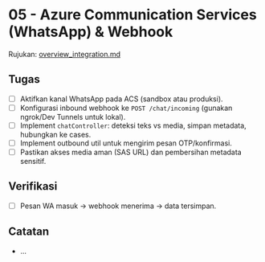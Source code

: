 # 05 - Azure Communication Services (WhatsApp) & Webhook

Rujukan: [overview_integration.md](../../overview_integration.md)

## Tugas

- [ ] Aktifkan kanal WhatsApp pada ACS (sandbox atau produksi).
- [ ] Konfigurasi inbound webhook ke `POST /chat/incoming` (gunakan ngrok/Dev Tunnels untuk lokal).
- [ ] Implement `chatController`: deteksi teks vs media, simpan metadata, hubungkan ke cases.
- [ ] Implement outbound util untuk mengirim pesan OTP/konfirmasi.
 - [ ] Pastikan akses media aman (SAS URL) dan pembersihan metadata sensitif.

## Verifikasi

- [ ] Pesan WA masuk → webhook menerima → data tersimpan.

## Catatan

- ...
